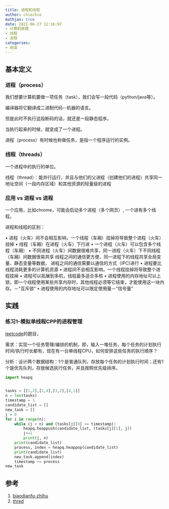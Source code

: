 ```yaml
---
title: 进程和线程
author: chiechie
mathjax: true
date: 2021-06-27 12:16:07
- 计算机原理
- 线程
- 进程
categories:
- 阅读
---
```




## 基本定义

### 进程（process）

我们想要计算机要做一项任务（task），我们会写一段代码（python/java等）。

编译器将它翻译成二进制代码--机器的语言。

但是此时不执行这段断码的话，就还是一段静态程序。

当执行起来的时候，就变成了一个进程。

进程（process）有时候也称做任务，是指一个程序运行的实例。


### 线程（threads）

一个进程中的执行的单位。

线程（thread）：能并行运行，并且与他们的父进程（创建他们的进程）共享同一地址空间（一段内存区域）和其他资源的轻量级的进程


### 应用 vs 进程 vs 进程

一个应用，比如chrome，可能会启动多个进程（多个网页）, 一个进有多个线程。

进程和线程的区别：

• 进程（火车）间不会相互影响，一个线程（车厢）挂掉将导致整个进程（火车）挂掉
• 线程（车厢）在进程（火车）下行进
• 一个进程（火车）可以包含多个线程（车厢）
• 不同进程（火车）间数据很难共享，同一进程（火车）下不同线程（车厢）间数据很易共享
线程之间的通信更方便，同一进程下的线程共享全局变量、静态变量等数据，
进程之间的通信需要以通信的方式（IPC)进行
• 进程要比线程消耗更多的计算机资源
• 进程间不会相互影响，一个线程挂掉将导致整个进程挂掉
• 进程可以拓展到多机，线程最多适合多核
• 进程使用的内存地址可以上锁，即一个线程使用某些共享内存时，其他线程必须等它结束，才能使用这一块内存。－"互斥锁"
• 进程使用的内存地址可以限定使用量－“信号量”


## 实践

### 练习1-模拟单线程CPP的进程管理

[leetcode](https://leetcode-cn.com/problems/single-threaded-cpu/)的题目，

需求：实现一个任务管理/编排的机制，即，输入一堆任务，每个任务的计划执行时间/执行时长都有，现在有一台单线程CPU，如何安排这些任务的执行顺序？

分析：设计两个数据结构：1个是普通队列，存放每个任务的计划执行时间；还有1个是优先队列，存放候选执行任务，并且按照优先级排序。


```python
import heapq


tasks = [[1,2],[2,4],[3,2],[4,1]]
n = len(tasks)
timestamp = 1
candidate_list = []
new_task = []
j = 0
for i in range(n):
    while (j < n) and (tasks[j][0] <= timestamp):
        heapq.heappush(candidate_list, (tasks[j][1], j))
        j+=1
        print(j, n)
    print(candidate_list)
    process, index = heapq.heappop(candidate_list)
    print(candidate_list)
    new_task.append(index)
    timestamp += process
new_task
```



## 参考
1. [biaodianfu-zhihu](https://www.zhihu.com/question/25532384/answer/411179772)
2. [thred](https://www.youtube.com/watch?v=usyg5vbni34)